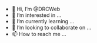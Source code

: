 - 👋 Hi, I’m @DRCWeb
- 👀 I’m interested in ...
- 🌱 I’m currently learning ...
- 💞️ I’m looking to collaborate on ...
- 📫 How to reach me ...

<!---
DRCWeb/DRCWeb is a ✨ special ✨ repository because its `README.md` (this file) appears on your GitHub profile.
You can click the Preview link to take a look at your changes.
--->
